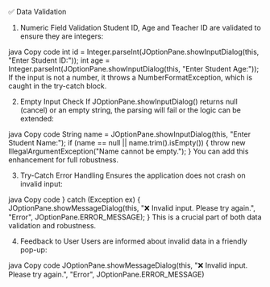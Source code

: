 ✅ Data Validation 
1. Numeric Field Validation
Student ID, Age and Teacher ID are validated to ensure they are integers:

java
Copy code
int id = Integer.parseInt(JOptionPane.showInputDialog(this, "Enter Student ID:"));
int age = Integer.parseInt(JOptionPane.showInputDialog(this, "Enter Student Age:"));
If the input is not a number, it throws a NumberFormatException, which is caught in the try-catch block.

2. Empty Input Check
If JOptionPane.showInputDialog() returns null (cancel) or an empty string, the parsing will fail or the logic can be extended:

java
Copy code
String name = JOptionPane.showInputDialog(this, "Enter Student Name:");
if (name == null || name.trim().isEmpty()) {
    throw new IllegalArgumentException("Name cannot be empty.");
}
You can add this enhancement for full robustness.

3. Try-Catch Error Handling
Ensures the application does not crash on invalid input:

java
Copy code
} catch (Exception ex) {
    JOptionPane.showMessageDialog(this, "❌ Invalid input. Please try again.", "Error", JOptionPane.ERROR_MESSAGE);
}
This is a crucial part of both data validation and robustness.

4. Feedback to User
Users are informed about invalid data in a friendly pop-up:

java
Copy code
JOptionPane.showMessageDialog(this, "❌ Invalid input. Please try again.", "Error", JOptionPane.ERROR_MESSAGE)